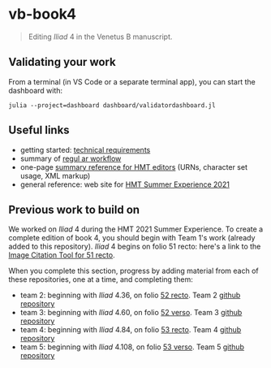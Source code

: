 # vb-book4


> Editing *Iliad* 4 in the Venetus B manuscript.


## Validating your work

From a terminal (in VS Code or a separate terminal app), you can start the dashboard with:

`julia --project=dashboard dashboard/validatordashboard.jl`


## Useful links
 
- getting started: [technical requirements](https://homermultitext.github.io/hmt-se2021/tech/)
- summary of [regul ar workflow](https://homermultitext.github.io/hmt-se2021/workflow/)
- one-page [summary reference for HMT editors](https://homermultitext.github.io/hmt-se2021/references/) (URNs, character set usage, XML markup)
- general reference: web site for [HMT Summer Experience 2021](https://homermultitext.github.io/hmt-se2021/)

## Previous work to build on

We worked on *Iliad* 4 during the HMT 2021 Summer Experience.  To create a complete edition of book 4, you should begin with Team 1's work (already added to this repository). *Iliad* 4 begins on folio 51 recto: here's a link to the [Image Citation Tool for 51 recto](vb_50v_51r).

When you complete this section, progress by adding material from each of these repositories, one at a time, and completing them:

- team 2: beginning with *Iliad* 4.36, on folio [52 recto](http://www.homermultitext.org/ict2/?urn=urn:cite2:hmt:vbbifolio.v1:vb_51v_52r).  Team 2 [github repository](https://github.com/hmteditors/se2021-2)
- team 3: beginning with *Iliad* 4.60, on folio [52 verso](http://www.homermultitext.org/ict2/?urn=urn:cite2:hmt:vbbifolio.v1:vb_52v_53r).  Team 3 [github repository](https://github.com/hmteditors/se2021-3)
- team 4: beginning with *Iliad* 4.84, on folio [53 recto](http://www.homermultitext.org/ict2/?urn=urn:cite2:hmt:vbbifolio.v1:vb_52v_53r).  Team 4 [github repository](https://github.com/hmteditors/se2021-4)
- team 5: beginning with *Iliad* 4.108, on folio [53 verso](http://www.homermultitext.org/ict2/?urn=urn:cite2:hmt:vbbifolio.v1:vb_53v_54r).  Team 5 [github repository](https://github.com/hmteditors/se2021-5)